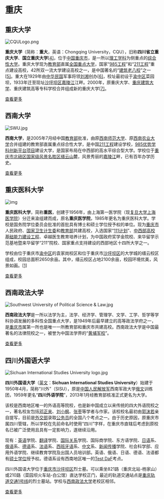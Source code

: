# 重庆

## 重庆大学
![CQULogo.png](https://upload.wikimedia.org/wikipedia/zh/thumb/0/03/CQULogo.png/250px-CQULogo.png)

**重庆大学**（简称：**重大**，英语：Chongqing University，CQU），旧称**四川省立重庆大学**、**国立重庆大学**[[4\]](https://zh.wikipedia.org/wiki/%E9%87%8D%E5%BA%86%E5%A4%A7%E5%AD%A6#cite_note-4)，位于[中国](https://zh.wikipedia.org/wiki/%E4%B8%AD%E5%9B%BD)[重庆市](https://zh.wikipedia.org/wiki/%E9%87%8D%E5%BA%86%E5%B8%82)，是一所以[理工学科](https://zh.wikipedia.org/wiki/%E7%90%86%E5%B7%A5%E5%AD%A6%E7%A7%91)为侧重点的[综合性大学](https://zh.wikipedia.org/wiki/%E7%BB%BC%E5%90%88%E6%80%A7%E5%A4%A7%E5%AD%A6)。重庆大学现为[教育部](https://zh.wikipedia.org/wiki/%E4%B8%AD%E5%8D%8E%E4%BA%BA%E6%B0%91%E5%85%B1%E5%92%8C%E5%9B%BD%E6%95%99%E8%82%B2%E9%83%A8)直属[全国重点大学](https://zh.wikipedia.org/wiki/%E5%85%A8%E5%9B%BD%E9%87%8D%E7%82%B9%E5%A4%A7%E5%AD%A6)，国家“[985工程](https://zh.wikipedia.org/wiki/985%E5%B7%A5%E7%A8%8B)”和“[211工程](https://zh.wikipedia.org/wiki/211%E5%B7%A5%E7%A8%8B)”重点建设高校，42所双一流大学建设高校之一，是中国著名的“[建筑老八校](https://zh.wikipedia.org/wiki/%E5%BB%BA%E7%AD%91%E8%80%81%E5%85%AB%E6%A0%A1)”之一[[5\]](https://zh.wikipedia.org/wiki/%E9%87%8D%E5%BA%86%E5%A4%A7%E5%AD%A6#cite_note-5)。重大在1929年由[中华民国](https://zh.wikipedia.org/wiki/%E4%B8%AD%E5%8D%8E%E6%B0%91%E5%9B%BD)军事将领[刘湘](https://zh.wikipedia.org/wiki/%E5%88%98%E6%B9%98)创办[[6\]](https://zh.wikipedia.org/wiki/%E9%87%8D%E5%BA%86%E5%A4%A7%E5%AD%A6#cite_note-6)，校址最初设于[渝中区](https://zh.wikipedia.org/wiki/%E6%B8%9D%E4%B8%AD%E5%8C%BA)菜园坝，1933年迁至现址[沙坪坝区](https://zh.wikipedia.org/wiki/%E6%B2%99%E5%9D%AA%E5%9D%9D%E5%8C%BA)[嘉陵江](https://zh.wikipedia.org/wiki/%E5%98%89%E9%99%B5%E6%B1%9F)江畔。2000年，原重庆大学、[重庆建筑大学](https://zh.wikipedia.org/wiki/%E9%87%8D%E5%BA%86%E5%BB%BA%E7%AD%91%E5%A4%A7%E5%AD%A6)、重庆建筑高等专科学校合并组成新的重庆大学[[7\]](https://zh.wikipedia.org/wiki/%E9%87%8D%E5%BA%86%E5%A4%A7%E5%AD%A6#cite_note-7)。

[查看更多](../cqu/)

## 西南大学
![SWU.jpg](https://upload.wikimedia.org/wikipedia/zh/thumb/7/7f/SWU.jpg/220px-SWU.jpg)

**西南大学**，是2005年7月经中国[教育部](https://zh.wikipedia.org/wiki/%E4%B8%AD%E5%8D%8E%E4%BA%BA%E6%B0%91%E5%85%B1%E5%92%8C%E5%9B%BD%E6%95%99%E8%82%B2%E9%83%A8)批准，由原[西南师范大学](https://zh.wikipedia.org/wiki/%E8%A5%BF%E5%8D%97%E5%B8%88%E8%8C%83%E5%A4%A7%E5%AD%A6)、原[西南农业大学](https://zh.wikipedia.org/wiki/%E8%A5%BF%E5%8D%97%E5%86%9C%E4%B8%9A%E5%A4%A7%E5%AD%A6)合并组建的教育部直属重点综合性大学，是中国[211工程](https://zh.wikipedia.org/wiki/211%E5%B7%A5%E7%A8%8B)建设学校，[985优势学科创新平台项目](https://zh.wikipedia.org/w/index.php?title=985%E4%BC%98%E5%8A%BF%E5%AD%A6%E7%A7%91%E5%88%9B%E6%96%B0%E5%B9%B3%E5%8F%B0%E9%A1%B9%E7%9B%AE&action=edit&redlink=1)建设大学，是国家布局在中西部的高水平综合型大学。学校位于[重庆市](https://zh.wikipedia.org/wiki/%E9%87%8D%E5%BA%86%E5%B8%82)[北碚区](https://zh.wikipedia.org/wiki/%E5%8C%97%E7%A2%9A%E5%8C%BA)[国家级风景名胜区](https://zh.wikipedia.org/wiki/%E5%9B%BD%E5%AE%B6%E7%BA%A7%E9%A3%8E%E6%99%AF%E5%90%8D%E8%83%9C%E5%8C%BA)[缙云山](https://zh.wikipedia.org/wiki/%E7%BC%99%E4%BA%91%E5%B1%B1)麓，风景秀丽的[嘉陵江](https://zh.wikipedia.org/wiki/%E5%98%89%E9%99%B5%E6%B1%9F)畔，已有百年办学历史。

[查看更多](../swu/)

## 重庆医科大学
![img](https://upload.wikimedia.org/wikipedia/zh/thumb/8/87/Chongqing_Medical_University_logo.png/180px-Chongqing_Medical_University_logo.png)

**重庆医科大学**，简称**重医**，创建于1956年，由上海第一医学院（现[复旦大学上海医学院](https://zh.wikipedia.org/wiki/%E5%A4%8D%E6%97%A6%E5%A4%A7%E5%AD%A6%E4%B8%8A%E6%B5%B7%E5%8C%BB%E5%AD%A6%E9%99%A2)）分迁来渝组建而成，原名**重庆医学院**，1985年更名为重庆医科大学。学校是国务院学位委员会批准的首批具有博士和硕士学位授予权的单位。现为[重庆市](https://zh.wikipedia.org/wiki/%E9%87%8D%E5%BA%86%E5%B8%82)人民政府、[国家卫生计生委](https://zh.wikipedia.org/wiki/%E4%B8%AD%E5%8D%8E%E4%BA%BA%E6%B0%91%E5%85%B1%E5%92%8C%E5%9B%BD%E5%9B%BD%E5%AE%B6%E5%8D%AB%E7%94%9F%E5%92%8C%E8%AE%A1%E5%88%92%E7%94%9F%E8%82%B2%E5%A7%94%E5%91%98%E4%BC%9A)和[教育部](https://zh.wikipedia.org/wiki/%E4%B8%AD%E5%8D%8E%E4%BA%BA%E6%B0%91%E5%85%B1%E5%92%8C%E5%9B%BD%E6%95%99%E8%82%B2%E9%83%A8)共建高校，入选国家“[111计划](https://zh.wikipedia.org/wiki/%E9%AB%98%E7%AD%89%E5%AD%A6%E6%A0%A1%E5%AD%A6%E7%A7%91%E5%88%9B%E6%96%B0%E5%BC%95%E6%99%BA%E8%AE%A1%E5%88%92)”、[中西部高校基础能力建设工程](https://zh.wikipedia.org/wiki/%E4%B8%AD%E8%A5%BF%E9%83%A8%E9%AB%98%E6%A0%A1%E5%9F%BA%E7%A1%80%E8%83%BD%E5%8A%9B%E5%BB%BA%E8%AE%BE%E5%B7%A5%E7%A8%8B)、卓越医生教育培养计划，为中国政府奖学金院校、来华留学示范基地暨来华留学“211”院校、国家重点支持建设的西部地区十四所大学之一。

学校由位于重庆市[渝中区](https://zh.wikipedia.org/wiki/%E6%B8%9D%E4%B8%AD%E5%8C%BA)的袁家岗校区和位于重庆市[沙坪坝区](https://zh.wikipedia.org/wiki/%E6%B2%99%E5%9D%AA%E5%9D%9D%E5%8C%BA)的大学城的缙云校区组成，校园总面积2650余亩。其中，缙云校区占地2100余亩，校园环境优美，风景如画。[[1\]](https://zh.wikipedia.org/wiki/%E9%87%8D%E5%BA%86%E5%8C%BB%E7%A7%91%E5%A4%A7%E5%AD%A6#cite_note-1)

[查看更多](../cqmu/)

## 西南政法大学
![Southwest University of Political Science & Law.jpg](https://upload.wikimedia.org/wikipedia/zh/thumb/a/aa/Southwest_University_of_Political_Science_%26_Law.jpg/220px-Southwest_University_of_Political_Science_%26_Law.jpg)

**西南政法大学**是一所以法学为主，法学、经济学、管理学、文学、工学、哲学等学科协调发展的多科性全国重点大学，是1949年后最早建立的高等政法学府之一，是[重庆市](https://zh.wikipedia.org/wiki/%E9%87%8D%E5%BA%86%E5%B8%82)属第一所也是唯一一所教育部和重庆市共建高校。西南政法大学是中国最著名的法律院校之一，被誉为中国法学界的“[黄埔军校](https://zh.wikipedia.org/wiki/%E9%BB%84%E5%9F%94%E5%86%9B%E6%A0%A1)”。

[查看更多](../swupl/)

## 四川外国语大学
![Sichuan International Studies University logo.jpg](https://upload.wikimedia.org/wikipedia/zh/thumb/2/22/Sichuan_International_Studies_University_logo.jpg/200px-Sichuan_International_Studies_University_logo.jpg)

**四川外国语大学**（[英文](https://zh.wikipedia.org/wiki/%E8%8B%B1%E6%96%87)：**Sichuan International Studies University**）始建于1950年4月，简称“川外”（SISU），原是[中国人民解放军](https://zh.wikipedia.org/wiki/%E4%B8%AD%E5%9B%BD%E4%BA%BA%E6%B0%91%E8%A7%A3%E6%94%BE%E5%86%9B)西南军政大学[俄文](https://zh.wikipedia.org/wiki/%E4%BF%84%E6%96%87)训练团，1959年更名“**四川外语学院**”，2013年1月经教育部核准正式更名为大学。

该校是西南地区唯一的外语高等院校，也是新中国成立以来传统的四大外语院校之一，著名校友包括[邓正来](https://zh.wikipedia.org/wiki/%E9%82%93%E6%AD%A3%E6%9D%A5)、[刘小枫](https://zh.wikipedia.org/wiki/%E5%88%98%E5%B0%8F%E6%9E%AB)、[张枣](https://zh.wikipedia.org/wiki/%E5%BC%A0%E6%9E%A3)等学者与作家。该校校名最初由[郭沫若](https://zh.wikipedia.org/wiki/%E9%83%AD%E6%B2%AB%E8%8B%A5)亲自提写，目前是[外交部](https://zh.wikipedia.org/wiki/%E4%B8%AD%E5%8D%8E%E4%BA%BA%E6%B0%91%E5%85%B1%E5%92%8C%E5%9B%BD%E5%A4%96%E4%BA%A4%E9%83%A8)录取[公务员](https://zh.wikipedia.org/wiki/%E5%85%AC%E5%8A%A1%E5%91%98)的全国八个考点之一。由于历史原因，原重庆市属四川管辖，所以学校在先前命名时使用“四川”字样，在重庆市直辖后考虑到原校名已被广泛使用且具有一定影响力，遂继续沿用。

现有：[英语](https://zh.wikipedia.org/wiki/%E8%8B%B1%E8%AF%AD)学院、[翻译](https://zh.wikipedia.org/wiki/%E7%BF%BB%E8%AF%91)学院、[国际关系](https://zh.wikipedia.org/wiki/%E5%9B%BD%E9%99%85%E5%85%B3%E7%B3%BB)学院、国际商学院、东方语学院、[日语](https://zh.wikipedia.org/wiki/%E6%97%A5%E8%AF%AD)系、[俄语](https://zh.wikipedia.org/wiki/%E4%BF%84%E8%AF%AD)系、[德语](https://zh.wikipedia.org/wiki/%E5%BE%B7%E8%AF%AD)系、[法语](https://zh.wikipedia.org/wiki/%E6%B3%95%E8%AF%AD)系、[西班牙语](https://zh.wikipedia.org/wiki/%E8%A5%BF%E7%8F%AD%E7%89%99%E8%AF%AD)系、[中文](https://zh.wikipedia.org/wiki/%E4%B8%AD%E6%96%87)系、[新闻](https://zh.wikipedia.org/wiki/%E6%96%B0%E9%97%BB)[传播](https://zh.wikipedia.org/wiki/%E4%BC%A0%E6%92%AD)学院、社会科学部、应用外语学院、继续教育学院及出国人员培训部。英语、俄语、日语、德语、法语都有[硕士](https://zh.wikipedia.org/wiki/%E7%A1%95%E5%A3%AB)[学位](https://zh.wikipedia.org/wiki/%E5%AD%A6%E4%BD%8D)授予权。德语系设有西南地区唯一的[Test DaF](https://zh.wikipedia.org/wiki/Test_DaF)考点。

四川外国语大学位于[重庆市](https://zh.wikipedia.org/wiki/%E9%87%8D%E5%BA%86%E5%B8%82)[沙坪坝区](https://zh.wikipedia.org/wiki/%E6%B2%99%E5%9D%AA%E5%9D%9D%E5%8C%BA)烈士墓。可以乘坐821路（重庆北站-杨家山）或210路（菜园坝火车站-白公馆）直达学校正门，最近的轨道交通站点是[重庆轨道交通1号线](https://zh.wikipedia.org/wiki/%E9%87%8D%E5%BA%86%E8%BD%A8%E9%81%93%E4%BA%A4%E9%80%9A1%E5%8F%B7%E7%BA%BF)的烈士墓站。学校与[西南政法大学](https://zh.wikipedia.org/wiki/%E8%A5%BF%E5%8D%97%E6%94%BF%E6%B3%95%E5%A4%A7%E5%AD%A6)老校区相邻。

[查看更多](../sisu/)